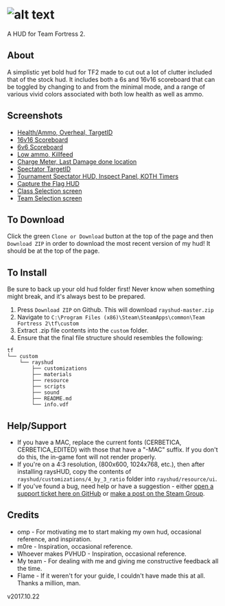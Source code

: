 ![alt text](http://huds.tf/forum/xthreads_attach.php/572_1486499416_dd57b51a/8daf74d7f23cd9e2dd4abd849b3f0644/directory.jpg)
=======

A HUD for Team Fortress 2.

About
-------

A simplistic yet bold hud for TF2 made to cut out a lot of clutter included that of the stock hud. It includes both a 6s and 16v16 scoreboard that can be toggled by changing to and from the minimal mode, and a range of various vivid colors associated with both low health as well as ammo.

Screenshots
--------

* [Health/Ammo, Overheal, TargetID](http://puu.sh/188pJ)
* [16v16 Scoreboard](http://puu.sh/188qq)
* [6v6 Scoreboard](http://puu.sh/188qS)
* [Low ammo, Killfeed](http://puu.sh/188r9)
* [Charge Meter, Last Damage done location](http://puu.sh/188rV)
* [Spectator TargetID](http://puu.sh/188tf)
* [Tournament Spectator HUD, Inspect Panel, KOTH Timers](http://puu.sh/188wK)
* [Capture the Flag HUD](http://puu.sh/188xO)
* [Class Selection screen](http://puu.sh/19R5o)
* [Team Selection screen](http://puu.sh/19R58)

To Download
--------

Click the green `Clone or Download` button at the top of the page and then `Download ZIP` in order to download the most recent version of my hud! It should be at the top of the page. 

To Install
--------

Be sure to back up your old hud folder first! Never know when something might break, and it's always best to be prepared.

1. Press `Download ZIP` on Github. This will download `rayshud-master.zip`
2. Navigate to `C:\Program Files (x86)\Steam\SteamApps\common\Team Fortress 2\tf\custom`
3. Extract .zip file contents into the `custom` folder.
4. Ensure that the final file structure should resembles the following:
```
tf
└── custom
    └── rayshud
        ├── customizations
        ├── materials
        ├── resource
        ├── scripts
        ├── sound
        ├── README.md
        └── info.vdf
```

Help/Support
--------
* If you have a MAC, replace the current fonts (CERBETICA, CERBETICA_EDITED) with those that have a "-MAC" suffix. If you don't do this, the in-game font will not render properly.
* If you're on a 4:3 resolution, (800x600, 1024x768, etc.), then after installing raysHUD, copy the contents of `rayshud/customizations/4_by_3_ratio` folder into `rayshud/resource/ui`.
* If you've found a bug, need help or have a suggestion - either [open a support ticket here on GitHub](https://github.com/raysfire/rayshud/issues/new) or [make a post on the Steam Group](https://steamcommunity.com/groups/rayshud).

Credits
--------

* omp - For motivating me to start making my own hud, occasional reference, and inspiration.
* m0re - Inspiration, occasional reference.
* Whoever makes PVHUD - Inspiration, occasional reference.
* My team - For dealing with me and giving me constructive feedback all the time.
* Flame - If it weren't for your guide, I couldn't have made this at all. Thanks a million, man.

v2017.10.22